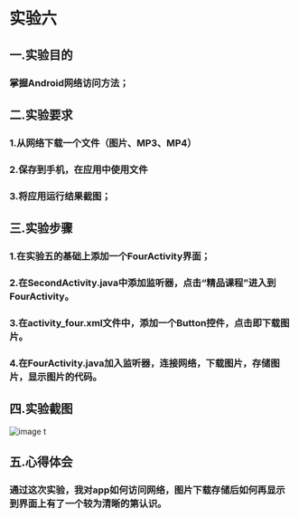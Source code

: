 # 实验六
## 一.实验目的
### 掌握Android网络访问方法；
## 二.实验要求
### 1.从网络下载一个文件（图片、MP3、MP4）
### 2.保存到手机，在应用中使用文件
### 3.将应用运行结果截图；
## 三.实验步骤
### 1.在实验五的基础上添加一个FourActivity界面；
### 2.在SecondActivity.java中添加监听器，点击“精品课程”进入到FourActivity。
### 3.在activity_four.xml文件中，添加一个Button控件，点击即下载图片。
### 4.在FourActivity.java加入监听器，连接网络，下载图片，存储图片，显示图片的代码。
## 四.实验截图
![image t](https://github.com/chenzhiH/android-labs-2018/blob/master/soft1614080902122/%E5%AE%9E%E9%AA%8C%E5%85%AD%E6%88%AA%E5%9B%BE.png)
## 五.心得体会
### 通过这次实验，我对app如何访问网络，图片下载存储后如何再显示到界面上有了一个较为清晰的第认识。
